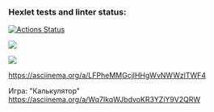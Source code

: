 ### Hexlet tests and linter status:
[![Actions Status](https://github.com/dmuslim/frontend-project-lvl1/workflows/hexlet-check/badge.svg)](https://github.com/dmuslim/frontend-project-lvl1/actions)

<a href="https://codeclimate.com/github/codeclimate/codeclimate/maintainability"><img src="https://api.codeclimate.com/v1/badges/a99a88d28ad37a79dbf6/maintainability" /></a>

<a href="https://codeclimate.com/github/codeclimate/codeclimate/test_coverage"><img src="https://api.codeclimate.com/v1/badges/a99a88d28ad37a79dbf6/test_coverage" /></a>

https://asciinema.org/a/LFPheMMGcjlHHgWvNWWzlTWF4


Игра: "Калькулятор"
https://asciinema.org/a/Wq7IkqWJbdvoKR3YZiY9V2QRW
